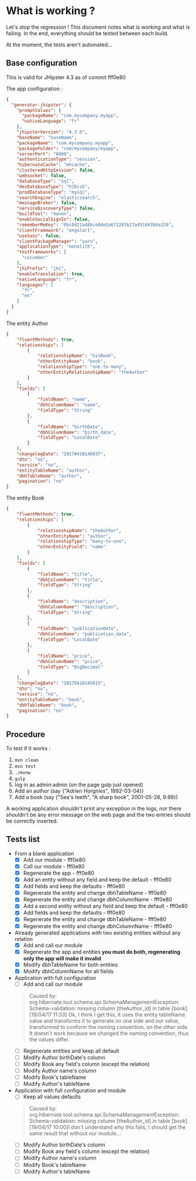 # What is working ? 
Let's stop the regression ! This document notes what is working and what is failing. In the end, everything should be tested between each build.

At the moment, the tests aren't automated...

## Base configuration

This is valid for JHipster 4.3 as of commit fff0e80

The app configuration : 
```json
{
  "generator-jhipster": {
    "promptValues": {
      "packageName": "com.mycompany.myapp",
      "nativeLanguage": "fr"
    },
    "jhipsterVersion": "4.3.0",
    "baseName": "baseName",
    "packageName": "com.mycompany.myapp",
    "packageFolder": "com/mycompany/myapp",
    "serverPort": "8080",
    "authenticationType": "session",
    "hibernateCache": "ehcache",
    "clusteredHttpSession": false,
    "websocket": false,
    "databaseType": "sql",
    "devDatabaseType": "h2Disk",
    "prodDatabaseType": "mysql",
    "searchEngine": "elasticsearch",
    "messageBroker": false,
    "serviceDiscoveryType": false,
    "buildTool": "maven",
    "enableSocialSignIn": false,
    "rememberMeKey": "0bc0d21a40bce8de5a671283b27a451843b9a339",
    "clientFramework": "angular1",
    "useSass": false,
    "clientPackageManager": "yarn",
    "applicationType": "monolith",
    "testFrameworks": [
      "cucumber"
    ],
    "jhiPrefix": "jhi",
    "enableTranslation": true,
    "nativeLanguage": "fr",
    "languages": [
      "fr",
      "en"
    ]
  }
}
```

The entity Author
```json
{
    "fluentMethods": true,
    "relationships": [
        {
            "relationshipName": "hisBook",
            "otherEntityName": "book",
            "relationshipType": "one-to-many",
            "otherEntityRelationshipName": "theAuthor"
        }
    ],
    "fields": [
        {
            "fieldName": "name",
            "dbhColumnName": "name",
            "fieldType": "String"
        },
        {
            "fieldName": "birthDate",
            "dbhColumnName": "birth_date",
            "fieldType": "LocalDate"
        }
    ],
    "changelogDate": "20170418140037",
    "dto": "no",
    "service": "no",
    "entityTableName": "author",
    "dbhTableName": "author",
    "pagination": "no"
}
```

The entity Book
```json
{
    "fluentMethods": true,
    "relationships": [
        {
            "relationshipName": "theAuthor",
            "otherEntityName": "author",
            "relationshipType": "many-to-one",
            "otherEntityField": "name"
        }
    ],
    "fields": [
        {
            "fieldName": "title",
            "dbhColumnName": "title",
            "fieldType": "String"
        },
        {
            "fieldName": "description",
            "dbhColumnName": "description",
            "fieldType": "String"
        },
        {
            "fieldName": "publicationDate",
            "dbhColumnName": "publication_date",
            "fieldType": "LocalDate"
        },
        {
            "fieldName": "price",
            "dbhColumnName": "price",
            "fieldType": "BigDecimal"
        }
    ],
    "changelogDate": "20170418145015",
    "dto": "no",
    "service": "no",
    "entityTableName": "book",
    "dbhTableName": "book",
    "pagination": "no"
}
```

## Procedure
To test if it works :

1. `mvn clean`
1. `mvn test`
1. `./mvnw`
1. `gulp`
1. log in as admin:admin (on the page gulp just opened)
1. Add an author (say {"Adrien Horgnies", 1992-03-04})
1. Add a book (say {"Sea's teeth", "A sharp book", 2001-05-28, 9.99})

A working application shouldn't print any exception in the logs, nor there shouldn't be any error message on the web page and the two entries should be correctly inserted.

## Tests list

* From a blank application
	* [x] Add our module - fff0e80
	* [x] Call our module - fff0e80
	* [x] Regenerate the app - fff0e80
	* [x] Add an entity without any field and keep the default - fff0e80
	* [x] Add fields and keep the defaults - fff0e80
	* [x] Regenerate the entity and change dbhTableName - fff0e80
	* [x] Regenerate the entity and change dbhColumnName - fff0e80
	* [x] Add a second entity without any field and keep the default - fff0e80
	* [x] Add fields and keep the defaults - fff0e80
	* [x] Regenerate the entity and change dbhTableName - fff0e80
	* [x] Regenerate the entity and change dbhColumnName - fff0e80
* Already generated applications with two existing entities without any relation
	* [x] Add and call our module
	* [x] Regenerate the app and entities **you must do both, regenerating only the app will make it invalid**
	* [x] Modify dbhTableName for both entities
	* [x] Modify dbhColumnName for all fields
* Application with full configuration
	* [ ] Add and call our module
	> Caused by: org.hibernate.tool.schema.spi.SchemaManagementException: Schema-validation: missing column [theAuthor_id] in table [book]
	[19/04/17 11:33] Ok, I think I get this, it uses the entity tableName value and transforms it to generate on one side and our value, transformed to conform the naming convention, on the other side.
	It doesn't work because we changed the naming convention, thus the values differ.
	* [ ] Regenerate entities and keep all default
	* [ ] Modify Author birthDate's column
	* [ ] Modify Book any field's column (except the relation)
	* [ ] Modify Author name's column
	* [ ] Modify Book's tableName
	* [ ] Modify Author's tableName
* Application with full configuration and module
	* [ ] Keep all values defaults
	> Caused by: org.hibernate.tool.schema.spi.SchemaManagementException: Schema-validation: missing column [theAuthor_id] in table [book]
	[19/04/17 10:00]I don't understand why this fails, I should get the same result that without our module...
	* [ ] Modify Author birthDate's column
	* [ ] Modify Book any field's column (except the relation)
	* [ ] Modify Author name's column
	* [ ] Modify Book's tableName
	* [ ] Modify Author's tableName
